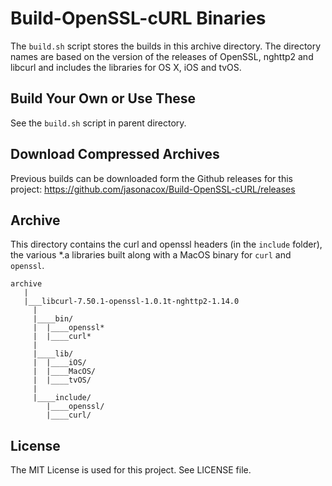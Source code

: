 # Build-OpenSSL-cURL Binaries 

The `build.sh` script stores the builds in this archive directory. The directory names are based on the version of the releases of OpenSSL, nghttp2 and libcurl and includes the libraries for OS X, iOS and tvOS.  

## Build Your Own or Use These
See the `build.sh` script in parent directory.

## Download Compressed Archives

Previous builds can be downloaded form the Github releases for this project: https://github.com/jasonacox/Build-OpenSSL-cURL/releases

## Archive

This directory contains the curl and openssl headers (in the `include` folder), the various *.a libraries built along with a MacOS binary for `curl` and `openssl`.

	archive
	   |
	   |___libcurl-7.50.1-openssl-1.0.1t-nghttp2-1.14.0
	     |
	     |____bin/
	     |  |____openssl*
	     |  |____curl*
	     |
	     |____lib/
	     |  |____iOS/
	     |  |____MacOS/
	     |  |____tvOS/
	     |
	     |____include/
	        |____openssl/
	        |____curl/
 
## License

The MIT License is used for this project.  See LICENSE file.



